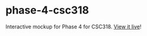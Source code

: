 phase-4-csc318
==============

Interactive mockup for Phase 4 for CSC318.
[View it live](http://nicholasgoh.me/phase-4-csc318/)!
